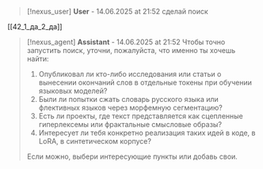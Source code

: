>[!nexus_user] **User** - 14.06.2025 at 21:52
> сделай поиск
<!-- UID: 819c3490-94a8-4c87-8b9b-410a8dc02cc4 -->

[[42_1_да_2_да]]


>[!nexus_agent] **Assistant** - 14.06.2025 at 21:52
> Чтобы точно запустить поиск, уточни, пожалуйста, что именно ты хочешь найти:
> 
> 1. Опубликовал ли кто-либо исследования или статьи о вынесении окончаний слов в отдельные токены при обучении языковых моделей?
> 2. Были ли попытки сжать словарь русского языка или флективных языков через морфемную сегментацию?
> 3. Есть ли проекты, где текст представляется как сцепленные гиперлексемы или фрактальные смысловые образы?
> 4. Интересует ли тебя конкретно реализация таких идей в коде, в LoRA, в синтетическом корпусе?
> 
> Если можно, выбери интересующие пункты или добавь свои.
<!-- UID: 95b11a61-e3bd-4ddf-805b-0c9933264e17 -->